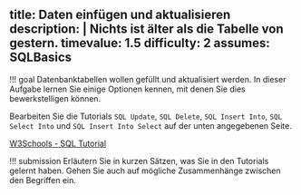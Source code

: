 title: Daten einfügen und aktualisieren
description: |
  Nichts ist älter als die Tabelle von gestern.
timevalue: 1.5
difficulty: 2
assumes: SQLBasics
---
!!! goal
    Datenbanktabellen wollen gefüllt und aktualisiert werden. 
    In dieser Aufgabe lernen Sie einige Optionen kennen, mit denen Sie dies bewerkstelligen können.
    
Bearbeiten Sie die Tutorials `SQL Update`, `SQL Delete`, `SQL Insert Into`, `SQL Select Into` 
und `SQL Insert Into Select` auf der unten angegebenen Seite. 

[W3Schools - SQL Tutorial](https://www.w3schools.com/sql/default.asp)

!!! submission
    Erläutern Sie in kurzen Sätzen, was Sie in den Tutorials gelernt haben. 
    Gehen Sie auch auf mögliche Zusammenhänge zwischen den Begriffen ein.
